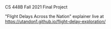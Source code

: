 CS 448B Fall 2021 Final Project

"Flight Delays Across the Nation" explainer live at https://utandon1.github.io/flight-delay-exploration/